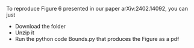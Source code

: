 To reproduce Figure 6 presented in our paper arXiv:2402.14092, you can just

- Download the folder
- Unzip it
- Run the python code Bounds.py that produces the Figure as a pdf
